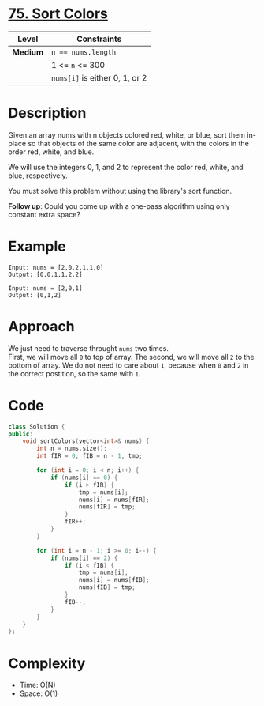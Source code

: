 # [75. Sort Colors](https://leetcode.com/problems/sort-colors/description/)

|Level|Constraints|
|------|----------|
|**Medium**|`n == nums.length`|
||1 <= `n` <= 300|
||`nums[i]` is either 0, 1, or 2|

# Description
Given an array nums with n objects colored red, white, or blue, sort them in-place so that objects of the same color are adjacent, with the colors in the order red, white, and blue.  

We will use the integers 0, 1, and 2 to represent the color red, white, and blue, respectively.  

You must solve this problem without using the library's sort function.  

**Follow up**: Could you come up with a one-pass algorithm using only constant extra space?
# Example
```
Input: nums = [2,0,2,1,1,0]
Output: [0,0,1,1,2,2]
```
```
Input: nums = [2,0,1]
Output: [0,1,2]
```

# Approach
We just need to traverse throught `nums` two times.  
First, we will move all `0` to top of array. The second, we will move all `2` to the bottom of array. We do not need to care about `1`, because when `0` and `2` in the correct postition, so the same with `1`.

# Code
```C++
class Solution {
public:
    void sortColors(vector<int>& nums) {
        int n = nums.size();
        int fIR = 0, fIB = n - 1, tmp;

        for (int i = 0; i < n; i++) {
            if (nums[i] == 0) {
                if (i > fIR) {
                    tmp = nums[i];
                    nums[i] = nums[fIR];
                    nums[fIR] = tmp;
                }
                fIR++;
            }
        }

        for (int i = n - 1; i >= 0; i--) {
            if (nums[i] == 2) {
                if (i < fIB) {
                    tmp = nums[i];
                    nums[i] = nums[fIB];
                    nums[fIB] = tmp;
                }
                fIB--;
            }
        }
    }
};
```

# Complexity
- Time: O(N)
- Space: O(1)